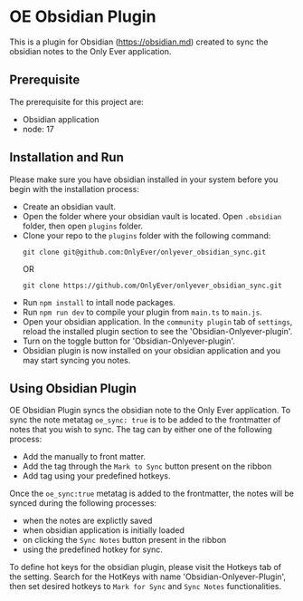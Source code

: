 # OE Obsidian Plugin

This is a plugin for Obsidian (https://obsidian.md) created to sync the obsidian notes to the Only Ever application.

## Prerequisite

The prerequisite for this project are:

-   Obsidian application
-   node: 17

## Installation and Run

Please make sure you have obsidian installed in your system before you begin with the installation process:

-   Create an obsidian vault.
-   Open the folder where your obsidian vault is located. Open `.obsidian` folder, then open `plugins` folder.
-   Clone your repo to the `plugins` folder with the following command:
    ```
    git clone git@github.com:OnlyEver/onlyever_obsidian_sync.git
    ```
    OR
    ```
    git clone https://github.com/OnlyEver/onlyever_obsidian_sync.git
    ```
-   Run `npm install` to intall node packages.
-   Run `npm run dev` to compile your plugin from `main.ts` to `main.js`.
-   Open your obsidian application. In the `community plugin` tab of `settings`, reload the installed plugin section to see the 'Obsidian-Onlyever-plugin'.
-   Turn on the toggle button for 'Obsidian-Onlyever-plugin'.
-   Obsidian plugin is now installed on your obsidian application and you may start syncing you notes.

## Using Obsidian Plugin

OE Obsidian Plugin syncs the obsidian note to the Only Ever application. To sync the note metatag `oe_sync: true` is to be added to the frontmatter of notes that you wish to sync. The tag can by either one of the following process:

-   Add the manually to front matter.
-   Add the tag through the `Mark to Sync` button present on the ribbon
-   Add tag using your predefined hotkeys.

Once the `oe_sync:true` metatag is added to the frontmatter, the notes will be synced during the following processes:

-   when the notes are explictly saved
-   when obsidian application is initially loaded
-   on clicking the `Sync Notes` button present in the ribbon
-   using the predefined hotkey for sync.

To define hot keys for the obsidian plugin, please visit the Hotkeys tab of the setting. Search for the HotKeys with name 'Obsidian-Onlyever-Plugin', then set desired hotkeys to `Mark for Sync` and `Sync Notes` functionalities.
